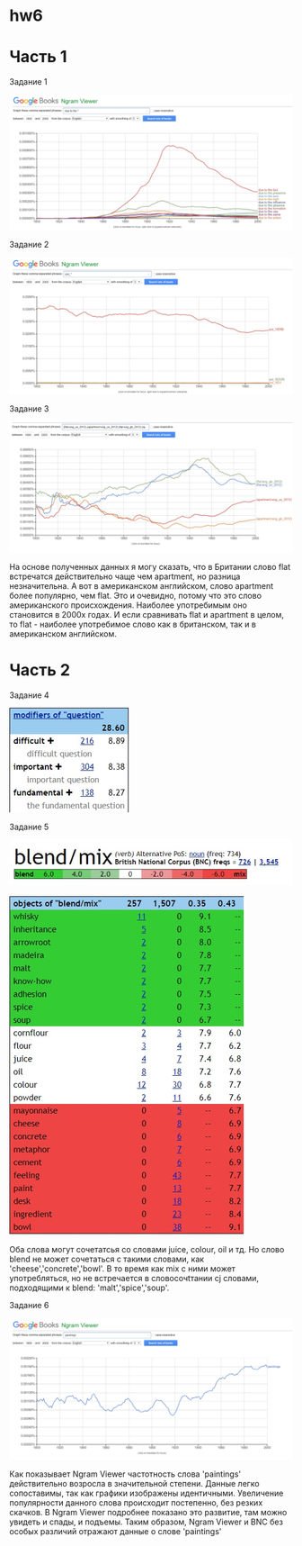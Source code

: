 # hw6
# Часть 1

Задание 1

![](https://github.com/darfomina/hw6/blob/master/1.jpg)

Задание 2

![](https://github.com/darfomina/hw6/blob/master/2.jpg)

Задание 3

![](https://github.com/darfomina/hw6/blob/master/3.jpg)

На основе полученных данных я могу сказать, что в Британии слово flat встречатся действительно чаще чем apartment, но разница незначительна. А вот в американском английском, слово apartment более популярно, чем flat. Это и очевидно, потому что это слово американского происхождения. Наиболее употребимым оно становится в 2000х годах. И если сравнивать flat и apartment в целом, то flat -  наиболее употребимое слово как в британском, так и в американском английском.

# Часть 2

Задание 4

![](https://github.com/darfomina/hw6/blob/master/4.jpg)

Задание 5

![](https://github.com/darfomina/hw6/blob/master/5.1.jpg)

![](https://github.com/darfomina/hw6/blob/master/5.jpg)

Оба слова могут сочетатсья со словами juice, colour, oil и тд. Но слово blend не может сочетаться с такими словами, как 'cheese','concrete','bowl'. В то время как mix с ними может употребляться, но не встречается в словосочtтании сj словами, подходящими к blend: 'malt','spice','soup'.

Задание 6

![](https://github.com/darfomina/hw6/blob/master/6.jpg)

Как показывает Ngram Viewer частотность слова 'paintings' действительно возросла в значительной степени. Данные легко сопоставимы, так как графики изображены идентичными. Увеличение популярности данного слова происходит постепенно, без резких скачков. В Ngram Viewer подробнее показано это развитие, там можно увидеть и спады, и подъемы. Таким образом, Ngram Viewer и BNC без особых различий отражают данные о слове 'paintings' 
